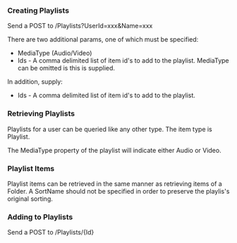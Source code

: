 ### Creating Playlists

Send a POST to /Playlists?UserId=xxx&Name=xxx

There are two additional params, one of which must be specified:

* MediaType (Audio/Video)
* Ids - A comma delimited list of item id's to add to the playlist. MediaType can be omitted is this is supplied.

In addition, supply:

* Ids - A comma delimited list of item id's to add to the playlist.

### Retrieving Playlists

Playlists for a user can be queried like any other type. The item type is Playlist.

The MediaType property of the playlist will indicate either Audio or Video.

### Playlist Items

Playlist items can be retrieved in the same manner as retrieving items of a Folder. A SortName should not be specified in order to preserve the playlis's original sorting.

### Adding to Playlists

Send a POST to /Playlists/{Id}